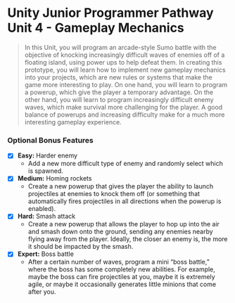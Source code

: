 # Unity Junior Programmer Pathway Unit 4 - Gameplay Mechanics

> In this Unit, you will program an arcade-style Sumo battle with the objective of knocking increasingly difficult waves of enemies off of a floating island, using power ups to help defeat them. In creating this prototype, you will learn how to implement new gameplay mechanics into your projects, which are new rules or systems that make the game more interesting to play. On one hand, you will learn to program a powerup, which give the player a temporary advantage. On the other hand, you will learn to program increasingly difficult enemy waves, which make survival more challenging for the player. A good balance of powerups and increasing difficulty make for a much more interesting gameplay experience.

 
### Optional Bonus Features
- [x] **Easy:** Harder enemy
    - Add a new more difficult type of enemy and randomly select which is spawned.
- [x] **Medium:** Homing rockets
    - Create a new powerup that gives the player the ability to launch projectiles at enemies to knock them off (or something that automatically fires projectiles in all directions when the powerup is enabled).
- [x] **Hard:** Smash attack
    - Create a new powerup that allows the player to hop up into the air and smash down onto the ground, sending any enemies nearby flying away from the player. Ideally, the closer an enemy is, the more it should be impacted by the smash.
- [x] **Expert:** Boss battle
    - After a certain number of waves, program a mini “boss battle,” where the boss has some completely new abilities. For example, maybe the boss can fire projectiles at you, maybe it is extremely agile, or maybe it occasionally generates little minions that come after you.
